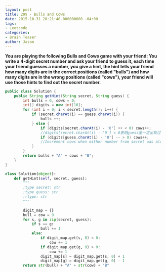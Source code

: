 ```yaml
---
layout: post
title: 299 - Bulls and Cows
date: 2015-10-31 20:21:40.000000000 -04:00
tags:
- Leetcode
categories:
- Brain Teaser
author: Jason
---
```

**You are playing the following Bulls and Cows game with your friend: You write a 4-digit secret number and ask your friend to guess it, each time your friend guesses a number, you give a hint, the hint tells your friend how many digits are in the correct positions (called "bulls") and how many digits are in the wrong positions (called "cows"), your friend will use those hints to find out the secret number.**


``` java
public class Solution {
    public String getHint(String secret, String guess) {
        int bulls = 0, cows = 0;
        int[] digits = new int[10];
        for (int i = 0; i < secret.length(); i++) {
            if (secret.charAt(i) == guess.charAt(i)) {
                bulls ++;
            } else {
                if (digits[secret.charAt(i) - '0'] ++ < 0) cows++;
                //digits[secret.charAt(i) - '0'] < 0表明guess里一定出现过这个char所以才会是负值
                if (digits[guess.charAt(i) - '0'] -- > 0) cows++;
                //Increment cows when either number from secret was already seen in guess or vice versa.
            }
        }
        return bulls + "A" + cows + "B";
    }
}
```

``` python
class Solution(object):
    def getHint(self, secret, guess):
        """
        :type secret: str
        :type guess: str
        :rtype: str
        """

        digit_map = {}
        bull = cow = 0
        for s, g in zip(secret, guess):
            if s == g:
                bull += 1
            else:
                if digit_map.get(s, 0) < 0:
                    cow += 1
                if digit_map.get(g, 0) > 0:
                    cow += 1
                digit_map[s] = digit_map.get(s, 0) + 1
                digit_map[g] = digit_map.get(g, 0) - 1
        return str(bull) + "A" + str(cow) + "B"
```
